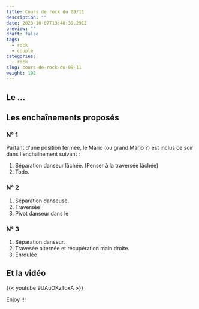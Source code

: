 ```yaml
---
title: Cours de rock du 09/11
description: ""
date: 2023-10-07T13:48:39.291Z
preview: ""
draft: false
tags:
  - rock
  - couple
categories:
  - rock
slug: cours-de-rock-du-09-11
weight: 192
---
```


## Le ...

## Les enchaînements proposés

### N° 1

Partant d'une position fermée,  le Mario (ou grand Mario ?) est inclus ce soir dans l'enchaînement suivant : 

1. Séparation danseur lâchée. (Penser à la traversée lâchée)
2. Todo.

### N° 2

1. Séparation danseuse.
2. Traversée
3. Pivot danseur dans le 

### N° 3

1. Séparation danseur.
2. Travesée alternée et récupération main droite.
3. Enroulée

## Et la vidéo

{{< youtube 9UAuOKzToxA >}}

Enjoy !!!